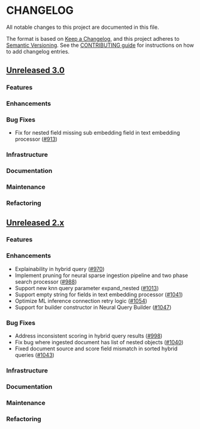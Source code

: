 # CHANGELOG
All notable changes to this project are documented in this file.

The format is based on [Keep a Changelog](https://keepachangelog.com/en/1.0.0/), and this project adheres to [Semantic Versioning](https://semver.org/spec/v2.0.0.html). See the [CONTRIBUTING guide](./CONTRIBUTING.md#Changelog) for instructions on how to add changelog entries.

## [Unreleased 3.0](https://github.com/opensearch-project/neural-search/compare/2.x...HEAD)
### Features
### Enhancements
### Bug Fixes
- Fix for nested field missing sub embedding field in text embedding processor ([#913](https://github.com/opensearch-project/neural-search/pull/913))
### Infrastructure
### Documentation
### Maintenance
### Refactoring

## [Unreleased 2.x](https://github.com/opensearch-project/neural-search/compare/2.18...2.x)
### Features
### Enhancements
- Explainability in hybrid query ([#970](https://github.com/opensearch-project/neural-search/pull/970))
- Implement pruning for neural sparse ingestion pipeline and two phase search processor ([#988](https://github.com/opensearch-project/neural-search/pull/988))
- Support new knn query parameter expand_nested ([#1013](https://github.com/opensearch-project/neural-search/pull/1013))
- Support empty string for fields in text embedding processor ([#1041](https://github.com/opensearch-project/neural-search/pull/1041))
- Optimize ML inference connection retry logic ([#1054](https://github.com/opensearch-project/neural-search/pull/1054))
- Support for builder constructor in Neural Query Builder ([#1047](https://github.com/opensearch-project/neural-search/pull/1047))
### Bug Fixes
- Address inconsistent scoring in hybrid query results ([#998](https://github.com/opensearch-project/neural-search/pull/998))
- Fix bug where ingested document has list of nested objects ([#1040](https://github.com/opensearch-project/neural-search/pull/1040))
- Fixed document source and score field mismatch in sorted hybrid queries ([#1043](https://github.com/opensearch-project/neural-search/pull/1043))
### Infrastructure
### Documentation
### Maintenance
### Refactoring
